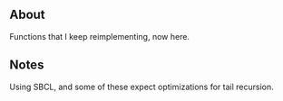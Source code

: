 ## About
Functions that I keep reimplementing, now here.

## Notes
Using SBCL, and some of these expect optimizations for tail recursion.
